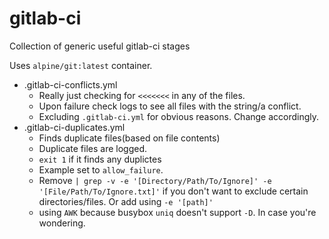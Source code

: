 # gitlab-ci
Collection of generic useful gitlab-ci stages

Uses `alpine/git:latest` container. 

* .gitlab-ci-conflicts.yml
  * Really just checking for `<<<<<<<` in any of the files.
  * Upon failure check logs to see all files with the string/a conflict.
  * Excluding `.gitlab-ci.yml` for obvious reasons. Change accordingly.
* .gitlab-ci-duplicates.yml
  * Finds duplicate files(based on file contents)
  * Duplicate files are logged.
  * `exit 1` if it finds any duplictes
  * Example set to `allow_failure`.
  * Remove `| grep -v -e '[Directory/Path/To/Ignore]' -e '[File/Path/To/Ignore.txt]'` if you don't want to exclude certain directories/files. Or add using `-e '[path]'`
  * using `AWK` because busybox `uniq` doesn't support `-D`. In case you're wondering.

